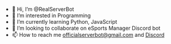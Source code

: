 - 👋 Hi, I’m @RealServerBot
- 👀 I’m interested in Programming
- 🌱 I’m currently learning Python, JavaScript
- 💞️ I’m looking to collaborate on eSports Manager Discord bot
- 📫 How to reach me officialserverbot@gmail.com and [Discord](https://discord.com/users/791609061622808586)

